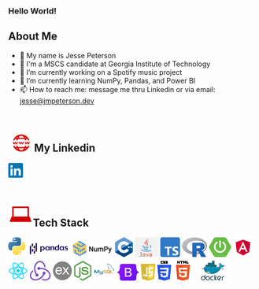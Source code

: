 ### Hello World!
## About Me 
- 👋 My name is Jesse Peterson
- 👋 I'm a MSCS candidate at Georgia Institute of Technology
- 🔭 I’m currently working on a Spotify music project
- 🌱 I’m currently learning NumPy, Pandas, and Power BI
- 📫 How to reach me: message me thru Linkedin or via email: jesse@jmpeterson.dev


<br>
<h2><img src="languages/www.png" height="35px">My Linkedin</h2>

<a href="https://www.linkedin.com/in/jesse-peterson-959b2b224"><img src="languages/linkedin.png" height="30px"></a>
<br><br>

<h2><img src="languages/laptop.png" height="50px">Tech Stack</h2>


  
 <div>
    <img src="languages/python.png" height="40px">
    <img src="languages/pandas.png" height="34px">
    <img src="languages/numpy.png" height="34px">
    <img src="languages/c++.png" height="40px">
    <img src="languages/java.png" height="40px">
    <img src="languages/typescript.png" height="40px">
    <img src="languages/R.png" height="40px">
    <img src="languages/springboot.png" height="40px">
    <img src="languages/angular.png" height="40px">
    <img src="languages/react.png" height="40px">
    <img src="languages/redux.svg" height="40px">
    <img src="languages/express.png" height="40px">
    <img src="languages/nodejs.png" height="40px">
    <img src="languages/mysqllogo.png" height="45px">
    <img src="languages/bootstrap.png" height="34px">
    <img src="languages/js.png" height="34px">
    <img src="languages/css.png" height="40px">
    <img src="languages/html.png" height="40px">
    <img src="languages/docker.png" height="41px">
</div>
            
